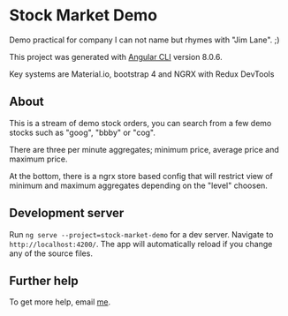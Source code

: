 # Stock Market Demo

Demo practical for company I can not name but rhymes with "Jim Lane".  ;)

This project was generated with [Angular CLI](https://github.com/angular/angular-cli) version 8.0.6.

Key systems are Material.io, bootstrap 4 and NGRX with Redux DevTools

## About

This is a stream of demo stock orders, you can search from a few demo stocks such as "goog", "bbby" or "cog".

There are three per minute aggregates; minimum price, average price and maximum price.

At the bottom, there is a ngrx store based config that will restrict view of minimum and maximum aggregates depending on the "level" choosen.

## Development server

Run `ng serve --project=stock-market-demo` for a dev server. Navigate to `http://localhost:4200/`. The app will automatically reload if you change any of the source files.

## Further help

To get more help, email [me](shawncdotey@gmail.com).
